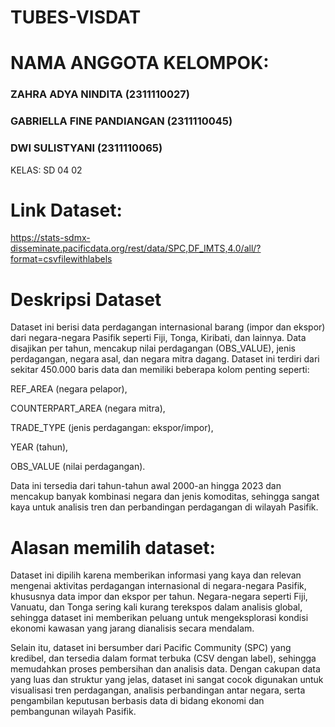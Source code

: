 # TUBES-VISDAT

# NAMA ANGGOTA KELOMPOK:
### ZAHRA ADYA NINDITA 			(2311110027)
### GABRIELLA FINE PANDIANGAN 	(2311110045)
### DWI SULISTYANI 				(2311110065)

KELAS: SD 04 02

# Link Dataset:
 https://stats-sdmx-disseminate.pacificdata.org/rest/data/SPC,DF_IMTS,4.0/all/?format=csvfilewithlabels

# Deskripsi Dataset
Dataset ini berisi data perdagangan internasional barang (impor dan ekspor) dari negara-negara Pasifik seperti Fiji, Tonga, Kiribati, dan lainnya. Data disajikan per tahun, mencakup nilai perdagangan (OBS_VALUE), jenis perdagangan, negara asal, dan negara mitra dagang. Dataset ini terdiri dari sekitar 450.000 baris data dan memiliki beberapa kolom penting seperti:

REF_AREA (negara pelapor),

COUNTERPART_AREA (negara mitra),

TRADE_TYPE (jenis perdagangan: ekspor/impor),

YEAR (tahun),

OBS_VALUE (nilai perdagangan).

Data ini tersedia dari tahun-tahun awal 2000-an hingga 2023 dan mencakup banyak kombinasi negara dan jenis komoditas, sehingga sangat kaya untuk analisis tren dan perbandingan perdagangan di wilayah Pasifik.

# Alasan memilih dataset:
Dataset ini dipilih karena memberikan informasi yang kaya dan relevan mengenai aktivitas perdagangan internasional di negara-negara Pasifik, khususnya data impor dan ekspor per tahun. Negara-negara seperti Fiji, Vanuatu, dan Tonga sering kali kurang terekspos dalam analisis global, sehingga dataset ini memberikan peluang untuk mengeksplorasi kondisi ekonomi kawasan yang jarang dianalisis secara mendalam.

Selain itu, dataset ini bersumber dari Pacific Community (SPC) yang kredibel, dan tersedia dalam format terbuka (CSV dengan label), sehingga memudahkan proses pembersihan dan analisis data. Dengan cakupan data yang luas dan struktur yang jelas, dataset ini sangat cocok digunakan untuk visualisasi tren perdagangan, analisis perbandingan antar negara, serta pengambilan keputusan berbasis data di bidang ekonomi dan pembangunan wilayah Pasifik.

